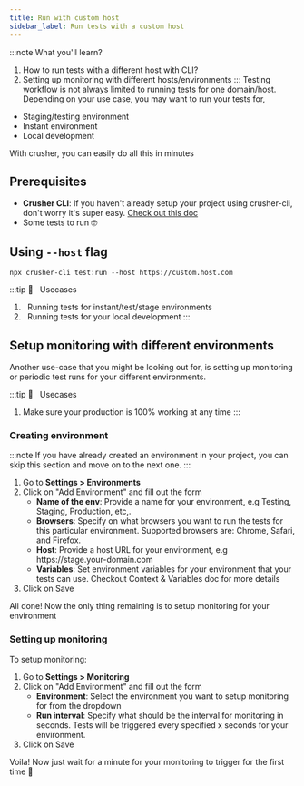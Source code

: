 ```yaml
---
title: Run with custom host
sidebar_label: Run tests with a custom host
---
```


:::note What you'll learn?

1. How to run tests with a different host with CLI?
2. Setting up monitoring with different hosts/environments
   :::
   Testing workflow is not always limited to running tests for one domain/host. Depending on your use case, you may want to run your tests for,

- Staging/testing environment
- Instant environment
- Local development

With crusher, you can easily do all this in minutes

## Prerequisites

- **Crusher CLI**: If you haven't already setup your project using crusher-cli, don't worry it's super easy. [Check out this doc](using-cli-in-project)
- Some tests to run 🤓

## Using `--host` flag

```shell
npx crusher-cli test:run --host https://custom.host.com
```

:::tip 🦖 &nbsp;&nbsp;Usecases

1. &nbsp; Running tests for instant/test/stage environments
2. &nbsp; Running tests for your local development
   :::

## Setup monitoring with different environments

Another use-case that you might be looking out for, is setting up monitoring or periodic test runs for your different environments.

:::tip 🦖 &nbsp;&nbsp;Usecases

1. Make sure your production is 100% working at any time
   :::

### Creating environment

:::note
If you have already created an environment in your project, you can skip this section and move on to the next one.
:::

<ol style={{ marginTop: '14px' }}>
  <li>
    Go to <b>Settings > Environments</b>
  </li>
  <li>
    Click on "Add Environment" and fill out the form
    <ul>
      <li>
        <b>Name of the env</b>: Provide a name for your environment, e.g Testing, Staging, Production, etc,.
      </li>
      <li>
        <b>Browsers</b>: Specify on what browsers you want to run the tests for this particular environment. Supported
        browsers are: Chrome, Safari, and Firefox.
      </li>
      <li>
        <b>Host</b>: Provide a host URL for your environment, e.g https://stage.your-domain.com
      </li>
      <li>
        <b>Variables</b>: Set environment variables for your environment that your tests can use. Checkout Context &
        Variables doc for more details
      </li>
    </ul>
  </li>
  <li>Click on Save</li>
</ol>
All done! Now the only thing remaining is to setup monitoring for your environment

### Setting up monitoring

To setup monitoring:

<ol style={{ marginTop: '14px' }}>
  <li>
    Go to <b>Settings > Monitoring</b>
  </li>
  <li>
    Click on "Add Environment" and fill out the form
    <ul>
      <li>
        <b>Environment</b>: Select the environment you want to setup monitoring for from the dropdown
      </li>
      <li>
        <b>Run interval</b>: Specify what should be the interval for monitoring in seconds. Tests will be triggered
        every specified x seconds for your environment.
      </li>
    </ul>
  </li>
  <li>Click on Save</li>
</ol>

Voila! Now just wait for a minute for your monitoring to trigger for the first time 🚀

